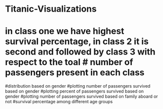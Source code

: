 # Titanic-Visualizations
# in class one we have highest survival percentage, in class 2 it is second and followed by class 3 with respect to the toal # number of passengers present in each class
#distribution based on gender
#plotting number of passengers survived based on gender
#plotting percent of passengers survived based on gender
#plotting number of passengers survived based on family aboard or not
#survival percentage among different age groups

